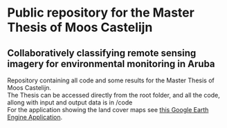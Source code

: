 # Public repository for the Master Thesis of Moos Castelijn
## Collaboratively classifying remote sensing imagery for environmental monitoring in Aruba
Repository containing all code and some results for the Master Thesis of Moos Castelijn. \
The Thesis can be accessed directly from the root folder, and all the code, allong with input and output data is in /code \
For the application showing the land cover maps see [this Google Earth Engine Application](https://code.earthengine.google.com/a8b16669d547390037284072abcf0422?hideCode=true).
